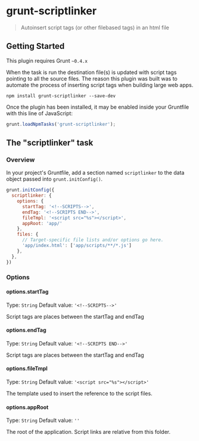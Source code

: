 # grunt-scriptlinker

> Autoinsert script tags (or other filebased tags) in an html file

## Getting Started
This plugin requires Grunt `~0.4.x`

When the task is run the destination file(s) is updated with script tags pointing to all the source files. The reason this plugin was built was to automate the process of inserting script tags when building large web apps.

```shell
npm install grunt-scriptlinker --save-dev
```

Once the plugin has been installed, it may be enabled inside your Gruntfile with this line of JavaScript:

```js
grunt.loadNpmTasks('grunt-scriptlinker');
```

## The "scriptlinker" task

### Overview
In your project's Gruntfile, add a section named `scriptlinker` to the data object passed into `grunt.initConfig()`.

```js
grunt.initConfig({
  scriptlinker: {
    options: {
      startTag: '<!--SCRIPTS-->',
      endTag: '<!--SCRIPTS END-->',
      fileTmpl: '<script src="%s"></script>',
      appRoot: 'app/'
    },
    files: {
      // Target-specific file lists and/or options go here.
      'app/index.html': ['app/scripts/**/*.js']
    },
  },
})
```

### Options

#### options.startTag
Type: `String`
Default value: `'<!--SCRIPTS-->'`

Script tags are places between the startTag and endTag

#### options.endTag
Type: `String`
Default value: `'<!--SCRIPTS END-->'`

Script tags are places between the startTag and endTag

#### options.fileTmpl
Type: `String`
Default value: `'<script src="%s"></script>'`

The template used to insert the reference to the script files.

#### options.appRoot
Type: `String`
Default value: `''`

The root of the application. Script links are relative from this folder.


